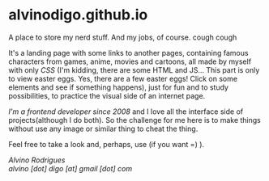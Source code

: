 # alvinodigo.github.io
A place to store my nerd stuff. And my jobs, of course. cough cough

It's a landing page with some links to another pages, containing famous characters from games, anime, movies and cartoons, all made by myself with only *CSS* (I'm kidding, there are some HTML and JS... This part is only to view easter eggs. Yes, there are a few easter eggs! Click on some elements and see if something happens), just for fun and to study possibilities, to practice the visual side of an internet page.

*I'm a frontend developer since 2008* and I love all the interface side of projects(although I do both). So the challenge for me here is to make things without use any image or similar thing to cheat the thing.

Feel free to take a look and, perhaps, use (if you want =) ).

*Alvino Rodrigues*  
*alvino [dot] digo [at] gmail [dot] com*
